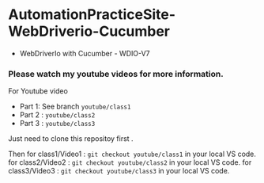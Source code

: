 # AutomationPracticeSite-WebDriverio-Cucumber
- WebDriverIo with Cucumber - WDIO-V7

<h3>Please watch my youtube videos for more information.</h3>

For Youtube video 
- Part 1: See branch `youtube/class1`
- Part 2 : `youtube/class2`
- Part 3 : `youtube/class3`


Just need to clone this repositoy first .

Then for class1/Video1 : `git checkout youtube/class1` in your local VS code.
 for class2/Video2 : `git checkout youtube/class2` in your local VS code.
 for class3/Video3 : `git checkout youtube/class3` in your local VS code.


